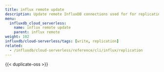 ```yaml
---
title: influx remote update
description: Update remote InfluxDB connections used for for replicating data.
menu:
  influxdb_cloud_serverless:
    name: influx remote update
    parent: influx remote
weight: 102
influxdb/cloud-serverless/tags: [write, replication]
related:
  - /influxdb/cloud-serverless/reference/cli/influx/replication
---
```


{{< duplicate-oss >}}
